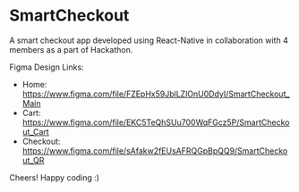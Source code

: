 # SmartCheckout

A smart checkout app developed using React-Native in collaboration with 4 members as a part of Hackathon.

Figma Design Links:

- Home: https://www.figma.com/file/FZEpHx59JblLZlOnU0DdyI/SmartCheckout_Main
- Cart: https://www.figma.com/file/EKC5TeQhSUu700WqFGcz5P/SmartCheckout_Cart
- Checkout: https://www.figma.com/file/sAfakw2fEUsAFRQGpBpQQ9/SmartCheckout_QR


Cheers! Happy coding :)
